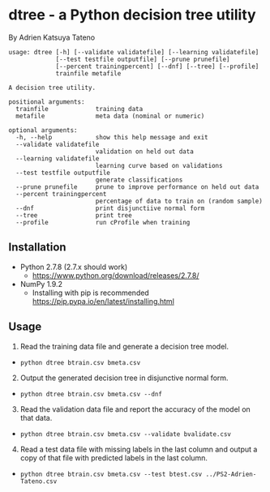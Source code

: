 # dtree - a Python decision tree utility
By Adrien Katsuya Tateno

```
usage: dtree [-h] [--validate validatefile] [--learning validatefile]
             [--test testfile outputfile] [--prune prunefile]
             [--percent trainingpercent] [--dnf] [--tree] [--profile]
             trainfile metafile

A decision tree utility.

positional arguments:
  trainfile             training data
  metafile              meta data (nominal or numeric)

optional arguments:
  -h, --help            show this help message and exit
  --validate validatefile
                        validation on held out data
  --learning validatefile
                        learning curve based on validations
  --test testfile outputfile
                        generate classifications
  --prune prunefile     prune to improve performance on held out data
  --percent trainingpercent
                        percentage of data to train on (random sample)
  --dnf                 print disjunctiive normal form
  --tree                print tree
  --profile             run cProfile when training
```

## Installation

* Python 2.7.8 (2.7.x should work)
  * https://www.python.org/download/releases/2.7.8/
* NumPy 1.9.2
  * Installing with pip is recommended https://pip.pypa.io/en/latest/installing.html

## Usage

1. Read the training data file and generate a decision tree model.
  * `python dtree btrain.csv bmeta.csv`
2. Output the generated decision tree in disjunctive normal form.
  * `python dtree btrain.csv bmeta.csv --dnf`
3. Read the validation data file and report the accuracy of the model on that data.
  * `python dtree btrain.csv bmeta.csv --validate bvalidate.csv`
4. Read a test data file with missing labels in the last column and output a copy of that file with predicted labels in the last column.
  * `python dtree btrain.csv bmeta.csv --test btest.csv ../PS2-Adrien-Tateno.csv`
